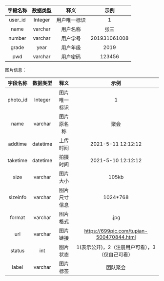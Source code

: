 | 字段名称 | 数据类型 |     释义     |     示例     |
| :------: | :------: | :----------: | :----------: |
| user_id  | Integer  | 用户唯一标识 |      1       |
|   name   | varchar  |   用户名称   |     张三     |
|  number  | varchar  |   用户学号   | 201931061008 |
|  grade   |   year   |   用户年级   |     2019     |
|   pwd    | varchar  |   用户密码   |    123456    |



图片信息：

| 字段名称 | 数据类型 |     释义     |                      示例                       |
| :------: | :------: | :----------: | :---------------------------------------------: |
| photo_id | Integer  | 图片唯一标识 |                        1                        |
|   name   | varchar  |  图片原名称  |                      聚会                       |
| addtime  | datetime |   上传时间   |               2021-5-11 12:12:12                |
| taketime | datetime |   拍摄时间   |               2021-5-10 12:12:12                |
|   size   | varchar  |   图片大小   |                      105kb                      |
| sizeinfo | varchar  | 图片尺寸信息 |                    1024*768                     |
|  format  | varchar  |   图片格式   |                      .jpg                       |
|   url    | varchar  |   图片链接   |    https://699pic.com/tupian-500470844.html     |
|  status  |   int    |   图片状态   | 1(表示公开)，2（注册用户可看），3（仅自己可看） |
|  label   | varchar  |   图片标签   |                    团队聚会                     |

